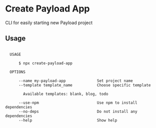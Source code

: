 # Create Payload App

CLI for easily starting new Payload project

## Usage

```text

  USAGE

      $ npx create-payload-app

  OPTIONS

      --name my-payload-app              Set project name
      --template template_name           Choose specific template

        Available templates: blank, blog, todo

      --use-npm                          Use npm to install dependencies
      --no-deps                          Do not install any dependencies
      --help                             Show help
```

